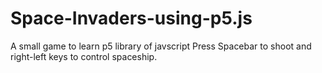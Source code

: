 # Space-Invaders-using-p5.js
A small game to learn p5 library of javscript
Press Spacebar to shoot and right-left keys to control spaceship.
